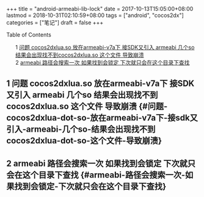 +++
title = "android-armeabi-lib-lock"
date = 2017-10-13T15:05:00+08:00
lastmod = 2018-10-31T02:10:59+08:00
tags = ["android", "cocos2dx"]
categories = ["笔记"]
draft = false
+++

<style>
  .ox-hugo-toc ul {
    list-style: none;
  }
</style>
<div class="ox-hugo-toc toc">
<div></div>

<div class="heading">Table of Contents</div>

- <span class="section-num">1</span> [问题 cocos2dxlua.so 放在armeabi-v7a下 接SDK又引入 armeabi 几个so 结果会出现找不到cocos2dxlua.so 这个文件 导致崩溃](#问题-cocos2dxlua-dot-so-放在armeabi-v7a下-接sdk又引入-armeabi-几个so-结果会出现找不到cocos2dxlua-dot-so-这个文件-导致崩溃)
- <span class="section-num">2</span> [armeabi 路径会搜索一次 如果找到会锁定 下次就只会在这个目录下查找](#armeabi-路径会搜索一次-如果找到会锁定-下次就只会在这个目录下查找)

</div>
<!--endtoc-->



## <span class="section-num">1</span> 问题 cocos2dxlua.so 放在armeabi-v7a下 接SDK又引入 armeabi 几个so 结果会出现找不到cocos2dxlua.so 这个文件 导致崩溃 {#问题-cocos2dxlua-dot-so-放在armeabi-v7a下-接sdk又引入-armeabi-几个so-结果会出现找不到cocos2dxlua-dot-so-这个文件-导致崩溃}


## <span class="section-num">2</span> armeabi 路径会搜索一次 如果找到会锁定 下次就只会在这个目录下查找 {#armeabi-路径会搜索一次-如果找到会锁定-下次就只会在这个目录下查找}